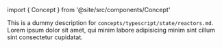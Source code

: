 import { Concept } from '@site/src/components/Concept'

<Concept
  title = "Reactors"
  kind  = "Core"
  block = {true}>
This is a dummy description for `concepts/typescript/state/reactors.md`.
Lorem ipsum dolor sit amet, qui minim labore adipisicing minim sint cillum sint consectetur cupidatat.  
</Concept>

